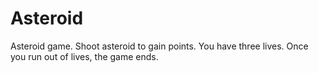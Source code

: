 # Asteroid
Asteroid game. Shoot asteroid to gain points. You have three lives. Once you run out of lives, the game ends.
